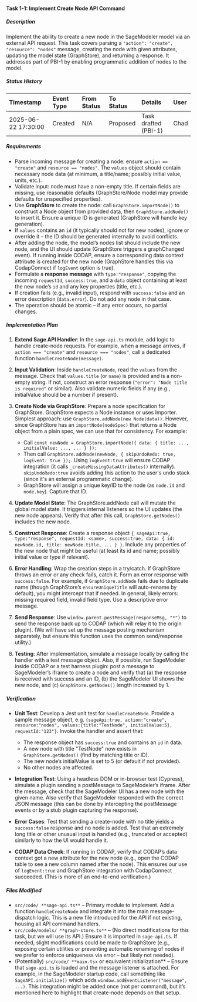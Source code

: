 #### Task 1-1: Implement Create Node API Command

##### Description

Implement the ability to create a new node in the SageModeler model via an external API request. This task covers parsing a `"action": "create", "resource": "nodes"` message, creating the node with given attributes, updating the model state (GraphStore), and returning a response. It addresses part of PBI-1 by enabling programmatic addition of nodes to the model.

##### Status History

| Timestamp | Event Type | From Status | To Status | Details | User |
| :---- | :---- | :---- | :---- | :---- | :---- |
| 2025-06-22 17:30:00 | Created | N/A | Proposed | Task drafted (PBI-1) | Chad |

##### Requirements

* Parse incoming message for creating a node: ensure `action == "create"` and `resource == "nodes"`. The `values` object should contain necessary node data (at minimum, a title/name; possibly initial value, units, etc.).  
* Validate input: node must have a non-empty title. If certain fields are missing, use reasonable defaults (GraphStore/Node model may provide defaults for unspecified properties).  
* Use **GraphStore** to create the node: call `GraphStore.importNode()` to construct a Node object from provided data, then `GraphStore.addNode()` to insert it. Ensure a unique ID is generated (GraphStore will handle key generation).  
* If `values` contains an `id` (it typically should not for new nodes), ignore or override it – the ID should be generated internally to avoid conflicts.  
* After adding the node, the model’s nodes list should include the new node, and the UI should update (GraphStore triggers a graphChanged event). If running inside CODAP, ensure a corresponding data context attribute is created for the new node (GraphStore handles this via CodapConnect if `logEvent` option is true).  
* Formulate a **response message** with `type:"response"`, copying the incoming `requestId`, `success:true`, and a `data` object containing at least the new node’s `id` and any key properties (title, etc.).  
* If creation fails (e.g., invalid input), respond with `success:false` and an error description (`data.error`). Do not add any node in that case.  
* The operation should be atomic – if any error occurs, no partial changes.

##### Implementation Plan

1. **Extend Sage API Handler**: In the `sage-api.ts` module, add logic to handle create-node requests. For example, when a message arrives, if `action === "create"` and `resource === "nodes"`, call a dedicated function `handleCreateNode(message)`.  
     
2. **Input Validation**: Inside `handleCreateNode`, read the `values` from the message. Check that `values.title` (or `name`) is provided and is a non-empty string. If not, construct an error response (`"error": "Node title is required"` or similar). Also validate numeric fields if any (e.g., initialValue should be a number if present).  
     
3. **Create Node via GraphStore**: Prepare a node specification for GraphStore. GraphStore expects a Node instance or uses Importer. Simplest approach: use `GraphStore.addNode(new Node(data))`. However, since GraphStore has an `importNode(nodeSpec)` that returns a Node object from a plain spec, we can use that for consistency. For example:  
     
   * Call `const newNode = GraphStore.importNode({ data: { title: ..., initialValue: ..., ... } });`  
   * Then call `GraphStore.addNode(newNode, { skipUndoRedo: true, logEvent: true });`. Using `logEvent:true` will ensure CODAP integration (it calls `_createMissingDataAttributes()` internally). `skipUndoRedo:true` avoids adding this action to the user's undo stack (since it's an external programmatic change).  
   * GraphStore will assign a unique key/ID to the node (as `node.id` and `node.key`). Capture that ID.

   

4. **Update Model State**: The GraphStore.addNode call will mutate the global model state. It triggers internal listeners so the UI updates (the new node appears). Verify that after this call, `GraphStore.getNodes()` includes the new node.  
     
5. **Construct Response**: Create a response object `{ sageApi:true, type:"response", requestId: <same>, success:true, data: { id: newNode.id, title: newNode.title, ... } }`. Include any properties of the new node that might be useful (at least its id and name; possibly initial value or type if relevant).  
     
6. **Error Handling**: Wrap the creation steps in a try/catch. If GraphStore throws an error or any check fails, catch it. Form an error response with `success:false`. For example, if `GraphStore.addNode` fails due to duplicate name (though GraphStore’s `ensureUniqueTitle` will auto-rename by default), you might intercept that if needed. In general, likely errors: missing required field, invalid field type. Use a descriptive error message.  
     
7. **Send Response**: Use `window.parent.postMessage(responseMsg, "*")` to send the response back up to CODAP (which will relay it to the origin plugin). (We will have set up the message posting mechanism separately, but ensure this function uses the common send/response utility.)  
     
8. **Testing**: After implementation, simulate a message locally by calling the handler with a test message object. Also, if possible, run SageModeler inside CODAP or a test harness plugin: post a message to SageModeler’s iframe to create a node and verify that (a) the response is received with success and an ID, (b) the SageModeler UI shows the new node, and (c) `GraphStore.getNodes()` length increased by 1\.

##### Verification

* **Unit Test**: Develop a Jest unit test for `handleCreateNode`. Provide a sample message object, e.g. `{sageApi:true, action:"create", resource:"nodes", values:{title:"TestNode", initialValue:5}, requestId:"123"}`. Invoke the handler and assert that:  
    
  * The response object has `success:true` and contains an `id` in data.  
  * A new node with title "TestNode" now exists in `GraphStore.getNodes()` (find by matching title or ID).  
  * The new node’s initialValue is set to 5 (or default if not provided).  
  * No other nodes are affected.


* **Integration Test**: Using a headless DOM or in-browser test (Cypress), simulate a plugin sending a postMessage to SageModeler’s iframe. After the message, check that the SageModeler UI has a new node with the given name. Also verify that SageModeler responded with the correct JSON message (this can be done by intercepting the postMessage events or by a stub plugin capturing the response).  
    
* **Error Cases**: Test that sending a create-node with no title yields a `success:false` response and no node is added. Test that an extremely long title or other unusual input is handled (e.g., truncated or accepted) similarly to how the UI would handle it.  
    
* **CODAP Data Check**: If running in CODAP, verify that CODAP’s data context got a new attribute for the new node (e.g., open the CODAP table to see a new column named after the node). This ensures our use of `logEvent:true` and GraphStore integration with CodapConnect succeeded. (This is more of an end-to-end verification.)

##### Files Modified

* `src/code/ **sage-api.ts**` – Primary module to implement. Add a function `handleCreateNode` and integrate it into the main message-dispatch logic. This is a new file introduced for the API if not existing, housing all API command handlers.  
* `src/code/models/ **graph-store.ts**` – (No direct modifications for this task, but we will use its API.) Ensure it is imported in `sage-api.ts`. If needed, slight modifications could be made to GraphStore (e.g., exposing certain utilities or preventing automatic renaming of nodes if we prefer to enforce uniqueness via error – but likely not needed).  
* (Potentially) `src/code/ **main.tsx` or equivalent initialization\*\* – Ensure that `sage-api.ts` is loaded and the message listener is attached. For example, in the SageModeler startup code, call something like `SageAPI.initialize()` which adds `window.addEventListener("message", ...)`. This integration might be added once (not per command), but it’s mentioned here to highlight that create-node depends on that setup.